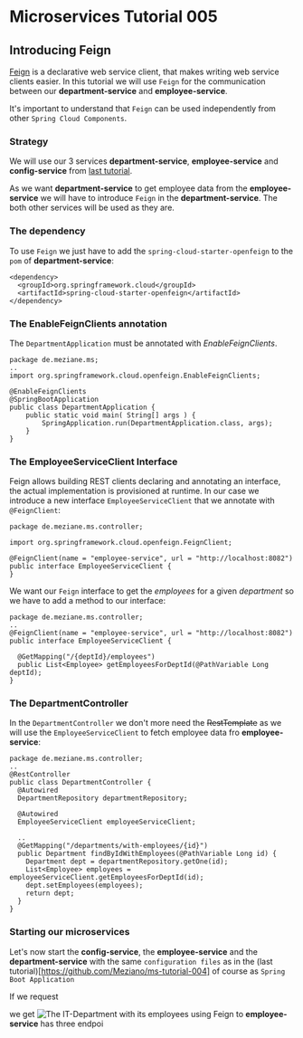 # Microservices Tutorial 005
## Introducing Feign

[Feign](https://github.com/Netflix/feign) is a declarative web service client, that makes writing web service clients easier.
In this tutorial we will use `Feign` for the communication between our **department-service** and **employee-service**.

It's important to understand that `Feign` can be used independently from other `Spring Cloud Components`.
### Strategy
We will use our 3 services **department-service**, **employee-service** and  **config-service** from [last tutorial](https://github.com/Meziano/ms-tutorial-004).

As we want  **department-service** to get employee data from the **employee-service** we will have to introduce `Feign` in the **department-service**. The both other services will be used as they are.
### The dependency
To use `Feign` we just have to add the `spring-cloud-starter-openfeign` to the `pom` of  **department-service**:
```
<dependency>
  <groupId>org.springframework.cloud</groupId>
  <artifactId>spring-cloud-starter-openfeign</artifactId>
</dependency>
```
### The EnableFeignClients annotation
The `DepartmentApplication` must be annotated with *EnableFeignClients*. 
```
package de.meziane.ms;
..
import org.springframework.cloud.openfeign.EnableFeignClients;

@EnableFeignClients
@SpringBootApplication
public class DepartmentApplication {
    public static void main( String[] args ) {
    	SpringApplication.run(DepartmentApplication.class, args);
    }
}
```
### The EmployeeServiceClient Interface

Feign allows building REST clients declaring and annotating an interface, the actual implementation is provisioned at runtime. 
In our case we introduce a new interface `EmployeeServiceClient` that we annotate with `@FeignClient`:
```
package de.meziane.ms.controller;

import org.springframework.cloud.openfeign.FeignClient;

@FeignClient(name = "employee-service", url = "http://localhost:8082")
public interface EmployeeServiceClient {
}
```  
We want our `Feign` interface to get the *employees* for a given *department* so we have to add a method to our interface:
```
package de.meziane.ms.controller;
..
@FeignClient(name = "employee-service", url = "http://localhost:8082")
public interface EmployeeServiceClient {

  @GetMapping("/{deptId}/employees")
  public List<Employee> getEmployeesForDeptId(@PathVariable Long deptId);
}
```
### The DepartmentController
In the `DepartmentController` we don't more need the <del>RestTemplate</del> as we will use the `EmployeeServiceClient` to fetch employee data fro **employee-service**:

```
package de.meziane.ms.controller;
..
@RestController
public class DepartmentController {
  @Autowired
  DepartmentRepository departmentRepository;

  @Autowired
  EmployeeServiceClient employeeServiceClient;

  ..
  @GetMapping("/departments/with-employees/{id}")
  public Department findByIdWithEmployees(@PathVariable Long id) {
    Department dept = departmentRepository.getOne(id);
    List<Employee> employees = employeeServiceClient.getEmployeesForDeptId(id);
    dept.setEmployees(employees);
    return dept;
  }
}
```
### Starting our microservices
Let's now start the **config-service**, the **employee-service** and the **department-service** with the same `configuration files` as in the (last tutorial)[https://github.com/Meziano/ms-tutorial-004] of course as `Spring Boot Application`

If we request 

we get ![The IT-Department with its employees using Feign](images/)
 to **employee-service** has three endpoi 
<!--stackedit_data:
eyJoaXN0b3J5IjpbLTE4MjUxMzU2NTYsLTE2OTU1NDUyODIsMT
k1MDM2NzUyMSwtOTM5MTgxNjE3LDg3MzQ4NjcxNywxMDIwNzg3
Mjc1LC0zNDAxODk0NzEsMTE2MzIyNjIzNSwxODQ2NDkyMzIxLC
0yMDc4NDY0NDY3LC0yMDIwNjMzNTI2LC0xMjc1MTMxOTE1LDgw
MDg2MjcyNCwtMzQ4Njk5NzVdfQ==
-->